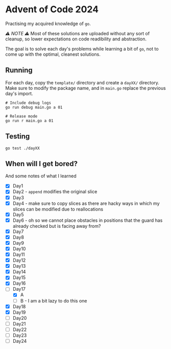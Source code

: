 # Advent of Code 2024

Practising my acquired knowledge of `go`.

*⚠️ NOTE ⚠️* Most of these solutions are uploaded without any sort of cleanup, so
lower expectations on code readibility and abstraction.

The goal is to solve each day's problems while learning a bit of `go`, not to
come up with the optimal, cleanest solutions.

## Running

For each day, copy the `template/` directory and create a `dayXX/` directory.
Make sure to modify the package name, and in `main.go` replace the previous
day's import.

```fish
# Include debug logs
go run debug main.go a 01

# Release mode
go run r main.go a 01
```

## Testing

```fish
go test ./dayXX
```

## When will I get bored?

And some notes of what I learned

- [x] Day1
- [x] Day2 - `append` modifies the original slice
- [x] Day3
- [x] Day4 - make sure to copy slices as there are hacky ways in which my
slices can be modified due to reallocations
- [x] Day5
- [x] Day6 - oh so we cannot place obstacles in positions that the guard has
  already checked but is facing away from?
- [x] Day7
- [x] Day8
- [x] Day9
- [x] Day10
- [x] Day11
- [x] Day12
- [x] Day13
- [x] Day14
- [x] Day15
- [x] Day16
- [ ] Day17
  - [x] A
  - [ ] B - I am a bit lazy to do this one
- [x] Day18
- [x] Day19
- [ ] Day20
- [ ] Day21
- [ ] Day22
- [ ] Day23
- [ ] Day24
